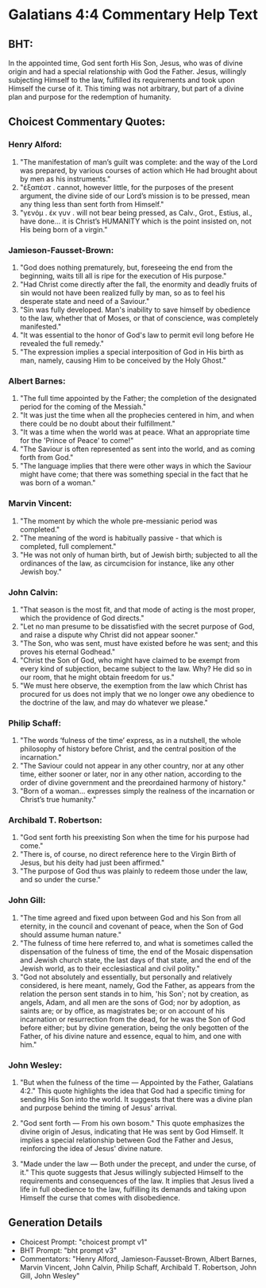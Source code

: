 # Galatians 4:4 Commentary Help Text

## BHT:
In the appointed time, God sent forth His Son, Jesus, who was of divine origin and had a special relationship with God the Father. Jesus, willingly subjecting Himself to the law, fulfilled its requirements and took upon Himself the curse of it. This timing was not arbitrary, but part of a divine plan and purpose for the redemption of humanity.

## Choicest Commentary Quotes:
### Henry Alford:
1. "The manifestation of man’s guilt was complete: and the way of the Lord was prepared, by various courses of action which He had brought about by men as his instruments."
2. "ἐξαπέστ  . cannot, however little, for the purposes of the present argument, the divine side of our Lord’s mission is to be pressed, mean any thing less than  sent forth from Himself."
3. "γενόμ  .   ἐκ γυν  . will not bear being pressed, as Calv., Grot., Estius, al., have done... it is Christ’s HUMANITY which is the point insisted on, not His being born of a virgin."

### Jamieson-Fausset-Brown:
1. "God does nothing prematurely, but, foreseeing the end from the beginning, waits till all is ripe for the execution of His purpose."
2. "Had Christ come directly after the fall, the enormity and deadly fruits of sin would not have been realized fully by man, so as to feel his desperate state and need of a Saviour."
3. "Sin was fully developed. Man's inability to save himself by obedience to the law, whether that of Moses, or that of conscience, was completely manifested."
4. "It was essential to the honor of God's law to permit evil long before He revealed the full remedy."
5. "The expression implies a special interposition of God in His birth as man, namely, causing Him to be conceived by the Holy Ghost."

### Albert Barnes:
1. "The full time appointed by the Father; the completion of the designated period for the coming of the Messiah."
2. "It was just the time when all the prophecies centered in him, and when there could be no doubt about their fulfillment."
3. "It was a time when the world was at peace. What an appropriate time for the 'Prince of Peace' to come!"
4. "The Saviour is often represented as sent into the world, and as coming forth from God."
5. "The language implies that there were other ways in which the Saviour might have come; that there was something special in the fact that he was born of a woman."

### Marvin Vincent:
1. "The moment by which the whole pre-messianic period was completed."
2. "The meaning of the word is habitually passive - that which is completed, full complement."
3. "He was not only of human birth, but of Jewish birth; subjected to all the ordinances of the law, as circumcision for instance, like any other Jewish boy."

### John Calvin:
1. "That season is the most fit, and that mode of acting is the most proper, which the providence of God directs."
2. "Let no man presume to be dissatisfied with the secret purpose of God, and raise a dispute why Christ did not appear sooner."
3. "The Son, who was sent, must have existed before he was sent; and this proves his eternal Godhead."
4. "Christ the Son of God, who might have claimed to be exempt from every kind of subjection, became subject to the law. Why? He did so in our room, that he might obtain freedom for us."
5. "We must here observe, the exemption from the law which Christ has procured for us does not imply that we no longer owe any obedience to the doctrine of the law, and may do whatever we please."

### Philip Schaff:
1. "The words ‘fulness of the time’ express, as in a nutshell, the whole philosophy of history before Christ, and the central position of the incarnation."
2. "The Saviour could not appear in any other country, nor at any other time, either sooner or later, nor in any other nation, according to the order of divine government and the preordained harmony of history."
3. "Born of a woman... expresses simply the realness of the incarnation or Christ’s true humanity."

### Archibald T. Robertson:
1. "God sent forth his preexisting Son when the time for his purpose had come." 
2. "There is, of course, no direct reference here to the Virgin Birth of Jesus, but his deity had just been affirmed."
3. "The purpose of God thus was plainly to redeem those under the law, and so under the curse."

### John Gill:
1. "The time agreed and fixed upon between God and his Son from all eternity, in the council and covenant of peace, when the Son of God should assume human nature."
2. "The fulness of time here referred to, and what is sometimes called the dispensation of the fulness of time, the end of the Mosaic dispensation and Jewish church state, the last days of that state, and the end of the Jewish world, as to their ecclesiastical and civil polity."
3. "God not absolutely and essentially, but personally and relatively considered, is here meant, namely, God the Father, as appears from the relation the person sent stands in to him, 'his Son'; not by creation, as angels, Adam, and all men are the sons of God; nor by adoption, as saints are; or by office, as magistrates be; or on account of his incarnation or resurrection from the dead, for he was the Son of God before either; but by divine generation, being the only begotten of the Father, of his divine nature and essence, equal to him, and one with him."

### John Wesley:
1. "But when the fulness of the time — Appointed by the Father, Galatians 4:2." 
This quote highlights the idea that God had a specific timing for sending His Son into the world. It suggests that there was a divine plan and purpose behind the timing of Jesus' arrival.

2. "God sent forth — From his own bosom."
This quote emphasizes the divine origin of Jesus, indicating that He was sent by God Himself. It implies a special relationship between God the Father and Jesus, reinforcing the idea of Jesus' divine nature.

3. "Made under the law — Both under the precept, and under the curse, of it."
This quote suggests that Jesus willingly subjected Himself to the requirements and consequences of the law. It implies that Jesus lived a life in full obedience to the law, fulfilling its demands and taking upon Himself the curse that comes with disobedience.


## Generation Details
- Choicest Prompt: "choicest prompt v1"
- BHT Prompt: "bht prompt v3"
- Commentators: "Henry Alford, Jamieson-Fausset-Brown, Albert Barnes, Marvin Vincent, John Calvin, Philip Schaff, Archibald T. Robertson, John Gill, John Wesley"
